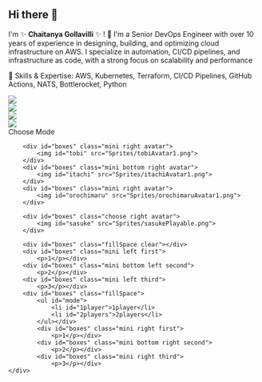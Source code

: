## Hi there 👋

I'm ✨  **Chaitanya Gollavilli** ✨ ! 👋
I'm a Senior DevOps Engineer with over 10 years of experience in designing, building, and optimizing cloud infrastructure on AWS. I specialize in automation, CI/CD pipelines, and infrastructure as code, with a strong focus on scalability and performance

🔧 Skills & Expertise: AWS, Kubernetes, Terraform, CI/CD Pipelines, GitHub Actions, NATS, Bottlerocket, Python

<html>
      <head>
            <title>NARUTO gameQuery</title>

<script type="text/javascript" src="jquery-1.4.2.js"></script>
<script type="text/javascript" src="jquery.gamequery-0.7.0.js"> </script>
<script type="text/javascript" src="gameScript2.js" ></script>
<link rel="stylesheet" type="text/css" href="styleSheet.css">
</head>
<body>
<div id="playground">
    <div id="welcomeScreen">
		<audio id="startSound"> <source src="Music/narutoOpening1.mp3" type="audio/mp3"/> </audio>
		<audio id="fightingMusic" loop> <source src="Music/narutoOpening1.mp3" type="audio/mp3"/> </audio>
		<audio id="welcomeMusic" loop> <source src="Music/narutoFightingSpirit.mp3" type="audio/mp3"/> </audio>
        <div id="boxes" class="choose left avatar">
				<img id="naruto" src="Sprites/narutoPlayable.png">
		</div>
		<div id="boxes" class="mini left avatar">
			<img id="jiraya" src="Sprites/jirayaAvatar1.png">
		</div>
		<div id="boxes" class="mini bottom left avatar">
			<img id="sakura" src="Sprites/sakuraAvatar1.png">
		</div>
		<div id="boxes" class="mini left avatar">
			<img id="kakashi" src="Sprites/kakashiAvatar1.png">
		</div>
		<div id="boxes">
				<div id="startbutton">Choose Mode</div>
		</div>
		
		<div id="boxes" class="mini right avatar">
			<img id="tobi" src="Sprites/tobiAvatar1.png">
		</div>
		<div id="boxes" class="mini bottom right avatar">
			<img id="itachi" src="Sprites/itachiAvatar1.png">
		</div>
		<div id="boxes" class="mini right avatar">
			<img id="orochimaru" src="Sprites/orochimaruAvatar1.png">
		</div>
		
		<div id="boxes" class="choose right avatar">
			<img id="sasuke" src="Sprites/sasukePlayable.png">
		</div>
		
		<div id="boxes" class="fillSpace clear"></div>
		<div id="boxes" class="mini left first">
			<p>1</p></div>
		<div id="boxes" class="mini bottom left second">
			<p>2</p></div>
		<div id="boxes" class="mini left third">
			<p>3</p></div>
		<div id="boxes" class="fillSpace">
			<ul id="mode">
				<li id="1player">1player</li>
				<li id="2players">2players</li>
			</ul></div>
			<div id="boxes" class="mini right first">
				<p>1</p></div>
			<div id="boxes" class="mini bottom right second">
				<p>2</p></div>
			<div id="boxes" class="mini right third">
				<p>3</p></div>
    </div>
</div>
</body>

</html>
